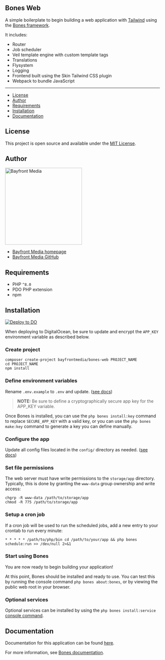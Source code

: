 ## Bones Web

A simple boilerplate to begin building a web application with [Tailwind](https://tailwindcss.com/) using the [Bones framework](https://github.com/bayfrontmedia/bones).

It includes:

- Router
- Job scheduler
- Veil template engine with custom template tags
- Translations
- Flysystem
- Logging
- Frontend built using the Skin Tailwind CSS plugin
- Webpack to bundle JavaScript

<hr />

- [License](#license)
- [Author](#author)
- [Requirements](#requirements)
- [Installation](#installation)
- [Documentation](#documentation)

## License

This project is open source and available under the [MIT License](LICENSE).

## Author

<img src="https://cdn1.onbayfront.com/bfm/brand/bfm-logo.svg" alt="Bayfront Media" width="250" />

- [Bayfront Media homepage](https://www.bayfrontmedia.com?utm_source=github&amp;utm_medium=direct)
- [Bayfront Media GitHub](https://github.com/bayfrontmedia)

## Requirements

* PHP `^8.0`
* PDO PHP extension
* npm

## Installation

[![Deploy to DO](https://www.deploytodo.com/do-btn-blue.svg)](https://cloud.digitalocean.com/apps/new?repo=https://github.com/bayfrontmedia/bones-web/tree/master&refcode=7e41d0ac1ab5)

When deploying to DigitalOcean, be sure to update and encrypt the `APP_KEY` environment variable as described below.

### Create project

```shell
composer create-project bayfrontmedia/bones-web PROJECT_NAME
cd PROJECT_NAME
npm install
```

### Define environment variables

Rename `.env.example` to `.env` and update. ([see docs](https://github.com/bayfrontmedia/bones/blob/master/docs/install/manual.md#add-required-environment-variables))

> **NOTE:** Be sure to define a cryptographically secure app key for the APP_KEY variable.

Once Bones is installed, you can use the `php bones install:key` command to replace `SECURE_APP_KEY` with a valid key, 
or you can use the `php bones make:key` command to generate a key you can define manually.

### Configure the app

Update all config files located in the `config/` directory as needed. ([see docs](https://github.com/bayfrontmedia/bones/blob/master/docs/usage/config.md))

### Set file permissions

The web server must have write permissions to the `storage/app` directory.
Typically, this is done by granting the `www-data` group ownership and write access:

```shell
chgrp -R www-data /path/to/storage/app
chmod -R 775 /path/to/storage/app
```

### Setup a cron job

If a cron job will be used to run the scheduled jobs, add a new entry to your crontab to run every minute:

```shell
* * * * * /path/to/php/bin cd /path/to/your/app && php bones schedule:run >> /dev/null 2>&1
```

### Start using Bones

You are now ready to begin building your application! 

At this point, Bones should be installed and ready to use.
You can test this by running the console command `php bones about:bones`,
or by viewing the public web root in your browser.

### Optional services

Optional services can be installed by using the `php bones install:service` [console command](https://github.com/bayfrontmedia/bones/blob/master/docs/usage/console.md).

## Documentation

Documentation for this application can be found [here](docs/README.md).

For more information, see [Bones documentation](https://github.com/bayfrontmedia/bones/tree/master/docs).